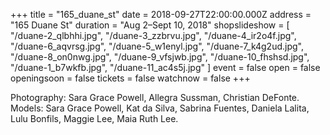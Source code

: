 +++
title = "165_duane_st"
date = 2018-09-27T22:00:00.000Z
address = "165 Duane St"
duration = "Aug 2–Sept 10, 2018"
shopslideshow = [
  "/duane-2_qlbhhi.jpg",
  "/duane-3_zzbrvu.jpg",
  "/duane-4_ir2o4f.jpg",
  "/duane-6_aqvrsg.jpg",
  "/duane-5_w1enyl.jpg",
  "/duane-7_k4g2ud.jpg",
  "/duane-8_on0nwg.jpg",
  "/duane-9_vfsjwb.jpg",
  "/duane-10_fhshsd.jpg",
  "/duane-1_b7wkfb.jpg",
  "/duane-11_ac4s5j.jpg"
]
event = false
open = false
openingsoon = false
tickets = false
watchnow = false
+++

Photography: Sara Grace Powell, Allegra Sussman, Christian DeFonte. Models: Sara Grace Powell, Kat da Silva, Sabrina Fuentes, Daniela Lalita, Lulu Bonfils, Maggie Lee, Maia Ruth Lee.
